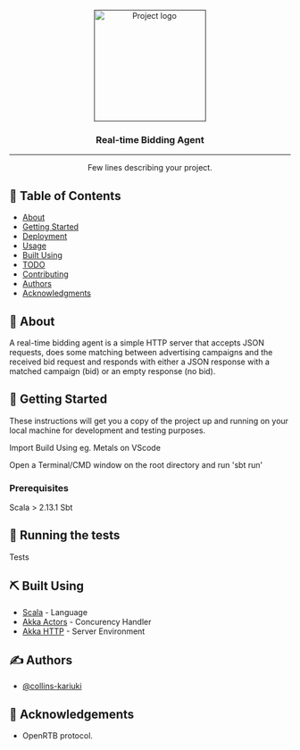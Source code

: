 <p align="center">
  <a href="" rel="noopener">
 <img width=200px height=200px src="https://global-uploads.webflow.com/60859154db955843c7fc06e7/6086e5b19dcb8d16f5451709_Eskimi.svg" alt="Project logo"></a>
</p>

<h3 align="center">Real-time Bidding Agent</h3>

---

<p align="center"> Few lines describing your project.
    <br> 
</p>

## 📝 Table of Contents

- [About](#about)
- [Getting Started](#getting_started)
- [Deployment](#deployment)
- [Usage](#usage)
- [Built Using](#built_using)
- [TODO](../TODO.md)
- [Contributing](../CONTRIBUTING.md)
- [Authors](#authors)
- [Acknowledgments](#acknowledgement)

## 🧐 About <a name = "about"></a>

A real-time bidding agent is a simple HTTP server that accepts JSON requests, does some matching between advertising campaigns and the received bid request and responds with either a JSON response with a matched campaign (bid) or an empty response (no bid).

## 🏁 Getting Started <a name = "getting_started"></a>

These instructions will get you a copy of the project up and running on your local machine for development and testing purposes.

Import Build Using eg. Metals on VScode

Open a Terminal/CMD window on the root directory and run 'sbt run'

### Prerequisites

Scala > 2.13.1
Sbt

## 🔧 Running the tests <a name = "tests"></a>

Tests

## ⛏️ Built Using <a name = "built_using"></a>

- [Scala](https://www.mongodb.com/) - Language
- [Akka Actors](https://www.scala-lang.org/) - Concurency Handler
- [Akka HTTP](https://doc.akka.io/docs/akka-http/current/) - Server Environment

## ✍️ Authors <a name = "authors"></a>

- [@collins-kariuki](https://github.com/collins-kariuki)

## 🎉 Acknowledgements <a name = "acknowledgement"></a>

- OpenRTB protocol.
